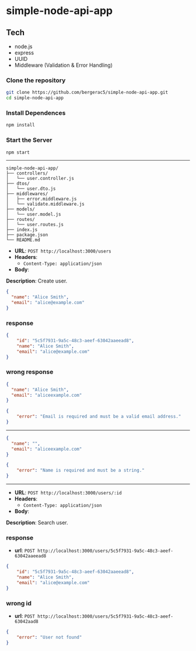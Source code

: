 # simple-node-api-app 

## Tech
- node.js
- express
- UUID
- Middleware (Validation & Error Handling)

###  Clone the repository

```bash
git clone https://github.com/bergerac5/simple-node-api-app.git
cd simple-node-api-app
```

### Install Dependences

```bash
npm install
```

### Start the Server

```bash
npm start
```

---

```
simple-node-api-app/
├── controllers/
│   └── user.controller.js
├── dtos/
│   └── user.dto.js
├── middlewares/
│   ├── error.middleware.js
│   └── validate.middleware.js
├── models/
│   └── user.model.js
├── routes/
│   └── user.routes.js
├── index.js
├── package.json
└── README.md
```
- **URL**: `POST http://localhost:3000/users`
- **Headers**:
  - `Content-Type: application/json`
- **Body**:

**Description**: Create user.

```json
{
  "name": "Alice Smith",
  "email": "alice@example.com"
}
```
### response

```json
{
    "id": "5c5f7931-9a5c-48c3-aeef-63042aaeead8",
    "name": "Alice Smith",
    "email": "alice@example.com"
}
```
### wrong response

```json
{
  "name": "Alice Smith",
  "email": "aliceexample.com"
}
```

```json
{
    "error": "Email is required and must be a valid email address."
}
```
---

```json
{
  "name": "",
  "email": "aliceexample.com"
}
```

```json
{
    "error": "Name is required and must be a string."
}
```
---

- **URL**: `POST http://localhost:3000/users/:id`
- **Headers**:
  - `Content-Type: application/json`
- **Body**:

**Description**: Search user.

### response

- **url**: `POST http://localhost:3000/users/5c5f7931-9a5c-48c3-aeef-63042aaeead8`

```json
{
    "id": "5c5f7931-9a5c-48c3-aeef-63042aaeead8",
    "name": "Alice Smith",
    "email": "alice@example.com"
}
```

### wrong id

- **url**: `POST http://localhost:3000/users/5c5f7931-9a5c-48c3-aeef-63042aad8`

```json
{
    "error": "User not found"
}
```